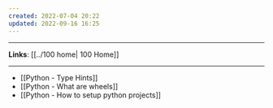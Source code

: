 ```yaml
---
created: 2022-07-04 20:22
updated: 2022-09-16 16:25
---
```

---
**Links**: [[../100 home| 100 Home]]

---
- [[Python - Type Hints]]
- [[Python - What are wheels]]
- [[Python - How to setup python projects]]
